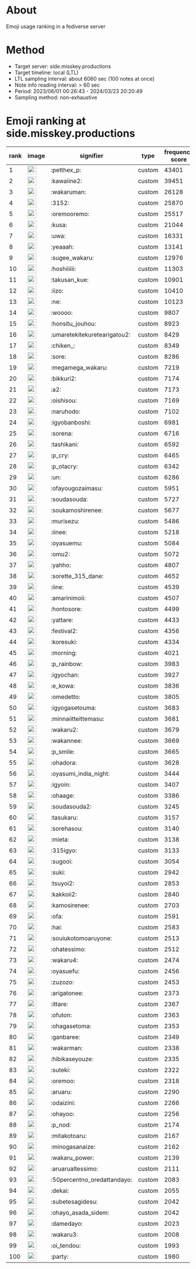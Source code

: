 # About
Emoji usage ranking in a fediverse server

# Method
- Target server: side.misskey.productions
- Target timeline: local (LTL)
- LTL sampling interval: about 6060 sec (100 notes at once)
- Note info reading interval: > 60 sec
- Period: 2023/06/01 00:26:43 - 2024/03/23 20:20:49 
- Sampling method: non-exhaustive

# Emoji ranking at side.misskey.productions

|rank|image|signifier|type|frequency score|
|----|----|----|----|----|
|1|<img height="24" src="https://side.misskey.productions/emoji/petthex_p.webp">|:petthex_p:|custom|43401|
|2|<img height="24" src="https://side.misskey.productions/emoji/kawaiine2.webp">|:kawaiine2:|custom|39451|
|3|<img height="24" src="https://side.misskey.productions/emoji/wakaruman.webp">|:wakaruman:|custom|26128|
|4|<img height="24" src="https://side.misskey.productions/emoji/3152.webp">|:3152:|custom|25870|
|5|<img height="24" src="https://side.misskey.productions/emoji/oremooremo.webp">|:oremooremo:|custom|25517|
|6|<img height="24" src="https://side.misskey.productions/emoji/kusa.webp">|:kusa:|custom|21044|
|7|<img height="24" src="https://side.misskey.productions/emoji/uwa.webp">|:uwa:|custom|16331|
|8|<img height="24" src="https://side.misskey.productions/emoji/yeaaah.webp">|:yeaaah:|custom|13141|
|9|<img height="24" src="https://side.misskey.productions/emoji/sugee_wakaru.webp">|:sugee_wakaru:|custom|12976|
|10|<img height="24" src="https://side.misskey.productions/emoji/hoshiiiiii.webp">|:hoshiiiiii:|custom|11303|
|11|<img height="24" src="https://side.misskey.productions/emoji/takusan_kue.webp">|:takusan_kue:|custom|10901|
|12|<img height="24" src="https://side.misskey.productions/emoji/iizo.webp">|:iizo:|custom|10410|
|13|<img height="24" src="https://side.misskey.productions/emoji/ne.webp">|:ne:|custom|10123|
|14|<img height="24" src="https://side.misskey.productions/emoji/woooo.webp">|:woooo:|custom|9807|
|15|<img height="24" src="https://side.misskey.productions/emoji/honsitu_jouhou.webp">|:honsitu_jouhou:|custom|8923|
|16|<img height="24" src="https://side.misskey.productions/emoji/umaretekitekuretearigatou2.webp">|:umaretekitekuretearigatou2:|custom|8429|
|17|<img height="24" src="https://side.misskey.productions/emoji/chiken_.webp">|:chiken_:|custom|8349|
|18|<img height="24" src="https://side.misskey.productions/emoji/sore.webp">|:sore:|custom|8286|
|19|<img height="24" src="https://side.misskey.productions/emoji/megamega_wakaru.webp">|:megamega_wakaru:|custom|7219|
|20|<img height="24" src="https://side.misskey.productions/emoji/bikkuri2.webp">|:bikkuri2:|custom|7174|
|21|<img height="24" src="https://side.misskey.productions/emoji/a2.webp">|:a2:|custom|7173|
|22|<img height="24" src="https://side.misskey.productions/emoji/oishisou.webp">|:oishisou:|custom|7169|
|23|<img height="24" src="https://side.misskey.productions/emoji/naruhodo.webp">|:naruhodo:|custom|7102|
|24|<img height="24" src="https://side.misskey.productions/emoji/igyobanboshi.webp">|:igyobanboshi:|custom|6981|
|25|<img height="24" src="https://side.misskey.productions/emoji/sorena.webp">|:sorena:|custom|6716|
|26|<img height="24" src="https://side.misskey.productions/emoji/tashikani.webp">|:tashikani:|custom|6592|
|27|<img height="24" src="https://side.misskey.productions/emoji/p_cry.webp">|:p_cry:|custom|6465|
|28|<img height="24" src="https://side.misskey.productions/emoji/p_otacry.webp">|:p_otacry:|custom|6342|
|29|<img height="24" src="https://side.misskey.productions/emoji/un.webp">|:un:|custom|6286|
|30|<img height="24" src="https://side.misskey.productions/emoji/ofayougozaimasu.webp">|:ofayougozaimasu:|custom|5951|
|31|<img height="24" src="https://side.misskey.productions/emoji/soudasouda.webp">|:soudasouda:|custom|5727|
|32|<img height="24" src="https://side.misskey.productions/emoji/soukamoshirenee.webp">|:soukamoshirenee:|custom|5677|
|33|<img height="24" src="https://side.misskey.productions/emoji/murisezu.webp">|:murisezu:|custom|5486|
|34|<img height="24" src="https://side.misskey.productions/emoji/iinee.webp">|:iinee:|custom|5218|
|35|<img height="24" src="https://side.misskey.productions/emoji/oyasuemu.webp">|:oyasuemu:|custom|5084|
|36|<img height="24" src="https://side.misskey.productions/emoji/omu2.webp">|:omu2:|custom|5072|
|37|<img height="24" src="https://side.misskey.productions/emoji/yahho.webp">|:yahho:|custom|4807|
|38|<img height="24" src="https://side.misskey.productions/emoji/sorette_315_dane.webp">|:sorette_315_dane:|custom|4652|
|39|<img height="24" src="https://side.misskey.productions/emoji/iine.webp">|:iine:|custom|4539|
|40|<img height="24" src="https://side.misskey.productions/emoji/amarinimoii.webp">|:amarinimoii:|custom|4507|
|41|<img height="24" src="https://side.misskey.productions/emoji/hontosore.webp">|:hontosore:|custom|4499|
|42|<img height="24" src="https://side.misskey.productions/emoji/yattare.webp">|:yattare:|custom|4433|
|43|<img height="24" src="https://side.misskey.productions/emoji/festival2.webp">|:festival2:|custom|4356|
|44|<img height="24" src="https://side.misskey.productions/emoji/koresuki.webp">|:koresuki:|custom|4334|
|45|<img height="24" src="https://side.misskey.productions/emoji/morning.webp">|:morning:|custom|4021|
|46|<img height="24" src="https://side.misskey.productions/emoji/p_rainbow.webp">|:p_rainbow:|custom|3983|
|47|<img height="24" src="https://side.misskey.productions/emoji/igyochan.webp">|:igyochan:|custom|3927|
|48|<img height="24" src="https://side.misskey.productions/emoji/e_kowa.webp">|:e_kowa:|custom|3836|
|49|<img height="24" src="https://side.misskey.productions/emoji/omedetto.webp">|:omedetto:|custom|3805|
|50|<img height="24" src="https://side.misskey.productions/emoji/igyogasetouma.webp">|:igyogasetouma:|custom|3683|
|51|<img height="24" src="https://side.misskey.productions/emoji/minnaiitteittemasu.webp">|:minnaiitteittemasu:|custom|3681|
|52|<img height="24" src="https://side.misskey.productions/emoji/wakaru2.webp">|:wakaru2:|custom|3679|
|53|<img height="24" src="https://side.misskey.productions/emoji/wakannee.webp">|:wakannee:|custom|3669|
|54|<img height="24" src="https://side.misskey.productions/emoji/p_smile.webp">|:p_smile:|custom|3665|
|55|<img height="24" src="https://side.misskey.productions/emoji/ohadora.webp">|:ohadora:|custom|3628|
|56|<img height="24" src="https://side.misskey.productions/emoji/oyasumi_india_night.webp">|:oyasumi_india_night:|custom|3444|
|57|<img height="24" src="https://side.misskey.productions/emoji/igyoin.webp">|:igyoin:|custom|3407|
|58|<img height="24" src="https://side.misskey.productions/emoji/ohaage.webp">|:ohaage:|custom|3386|
|59|<img height="24" src="https://side.misskey.productions/emoji/soudasouda2.webp">|:soudasouda2:|custom|3245|
|60|<img height="24" src="https://side.misskey.productions/emoji/tasukaru.webp">|:tasukaru:|custom|3157|
|61|<img height="24" src="https://side.misskey.productions/emoji/sorehasou.webp">|:sorehasou:|custom|3140|
|62|<img height="24" src="https://side.misskey.productions/emoji/mieta.webp">|:mieta:|custom|3138|
|63|<img height="24" src="https://side.misskey.productions/emoji/315igyo.webp">|:315igyo:|custom|3133|
|64|<img height="24" src="https://side.misskey.productions/emoji/sugooi.webp">|:sugooi:|custom|3054|
|65|<img height="24" src="https://side.misskey.productions/emoji/suki.webp">|:suki:|custom|2942|
|66|<img height="24" src="https://side.misskey.productions/emoji/tsuyoi2.webp">|:tsuyoi2:|custom|2853|
|67|<img height="24" src="https://side.misskey.productions/emoji/kakkoii2.webp">|:kakkoii2:|custom|2840|
|68|<img height="24" src="https://side.misskey.productions/emoji/kamosirenee.webp">|:kamosirenee:|custom|2703|
|69|<img height="24" src="https://side.misskey.productions/emoji/ofa.webp">|:ofa:|custom|2591|
|70|<img height="24" src="https://side.misskey.productions/emoji/hai.webp">|:hai:|custom|2583|
|71|<img height="24" src="https://side.misskey.productions/emoji/souiukotomoaruyone.webp">|:souiukotomoaruyone:|custom|2513|
|72|<img height="24" src="https://side.misskey.productions/emoji/ohatessimo.webp">|:ohatessimo:|custom|2512|
|73|<img height="24" src="https://side.misskey.productions/emoji/wakaru4.webp">|:wakaru4:|custom|2474|
|74|<img height="24" src="https://side.misskey.productions/emoji/oyasuefu.webp">|:oyasuefu:|custom|2456|
|75|<img height="24" src="https://side.misskey.productions/emoji/zuzozo.webp">|:zuzozo:|custom|2453|
|76|<img height="24" src="https://side.misskey.productions/emoji/arigatonee.webp">|:arigatonee:|custom|2373|
|77|<img height="24" src="https://side.misskey.productions/emoji/ittare.webp">|:ittare:|custom|2367|
|78|<img height="24" src="https://side.misskey.productions/emoji/ofuton.webp">|:ofuton:|custom|2363|
|79|<img height="24" src="https://side.misskey.productions/emoji/ohagasetoma.webp">|:ohagasetoma:|custom|2353|
|80|<img height="24" src="https://side.misskey.productions/emoji/ganbaree.webp">|:ganbaree:|custom|2349|
|81|<img height="24" src="https://side.misskey.productions/emoji/wakarman.webp">|:wakarman:|custom|2338|
|82|<img height="24" src="https://side.misskey.productions/emoji/hibikaseyouze.webp">|:hibikaseyouze:|custom|2335|
|83|<img height="24" src="https://side.misskey.productions/emoji/suteki.webp">|:suteki:|custom|2322|
|84|<img height="24" src="https://side.misskey.productions/emoji/oremoo.webp">|:oremoo:|custom|2318|
|85|<img height="24" src="https://side.misskey.productions/emoji/aruaru.webp">|:aruaru:|custom|2290|
|86|<img height="24" src="https://side.misskey.productions/emoji/odaizini.webp">|:odaizini:|custom|2266|
|87|<img height="24" src="https://side.misskey.productions/emoji/ohayoo.webp">|:ohayoo:|custom|2256|
|88|<img height="24" src="https://side.misskey.productions/emoji/p_nod.webp">|:p_nod:|custom|2174|
|89|<img height="24" src="https://side.misskey.productions/emoji/mitakotoaru.webp">|:mitakotoaru:|custom|2167|
|90|<img height="24" src="https://side.misskey.productions/emoji/minogasanaize.webp">|:minogasanaize:|custom|2162|
|91|<img height="24" src="https://side.misskey.productions/emoji/wakaru_power.webp">|:wakaru_power:|custom|2139|
|92|<img height="24" src="https://side.misskey.productions/emoji/aruarualtessimo.webp">|:aruarualtessimo:|custom|2111|
|93|<img height="24" src="https://side.misskey.productions/emoji/50percentno_oredattandayo.webp">|:50percentno_oredattandayo:|custom|2083|
|94|<img height="24" src="https://side.misskey.productions/emoji/dekai.webp">|:dekai:|custom|2055|
|95|<img height="24" src="https://side.misskey.productions/emoji/subetesagidesu.webp">|:subetesagidesu:|custom|2042|
|96|<img height="24" src="https://side.misskey.productions/emoji/ohayo_asada_sidem.webp">|:ohayo_asada_sidem:|custom|2042|
|97|<img height="24" src="https://side.misskey.productions/emoji/damedayo.webp">|:damedayo:|custom|2023|
|98|<img height="24" src="https://side.misskey.productions/emoji/wakaru3.webp">|:wakaru3:|custom|2008|
|99|<img height="24" src="https://side.misskey.productions/emoji/oi_tendou.webp">|:oi_tendou:|custom|1993|
|100|<img height="24" src="https://side.misskey.productions/emoji/party.webp">|:party:|custom|1980|
